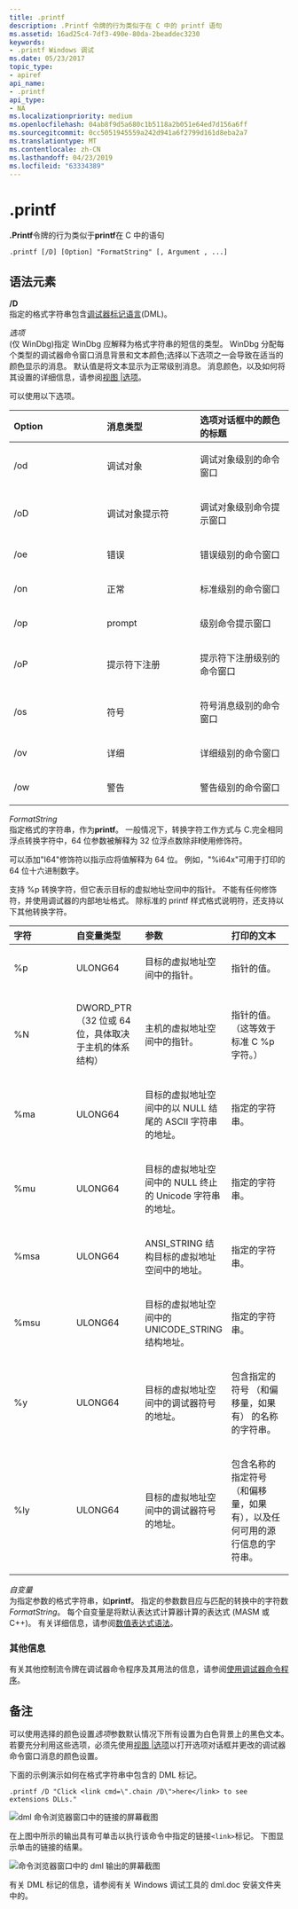 ```yaml
---
title: .printf
description: .Printf 令牌的行为类似于在 C 中的 printf 语句
ms.assetid: 16ad25c4-7df3-490e-80da-2beaddec3230
keywords:
- .printf Windows 调试
ms.date: 05/23/2017
topic_type:
- apiref
api_name:
- .printf
api_type:
- NA
ms.localizationpriority: medium
ms.openlocfilehash: 04ab8f9d5a680c1b5118a2b051e64ed7d156a6ff
ms.sourcegitcommit: 0cc5051945559a242d941a6f2799d161d8eba2a7
ms.translationtype: MT
ms.contentlocale: zh-CN
ms.lasthandoff: 04/23/2019
ms.locfileid: "63334389"
---
```

# <a name="printf"></a>.printf


**.Printf**令牌的行为类似于**printf**在 C 中的语句

```dbgcmd
.printf [/D] [Option] "FormatString" [, Argument , ...] 
```

## <a name="span-idsyntaxelementsspanspan-idsyntaxelementsspanspan-idsyntaxelementsspansyntax-elements"></a><span id="Syntax_Elements"></span><span id="syntax_elements"></span><span id="SYNTAX_ELEMENTS"></span>语法元素


<span id="_D"></span><span id="_d"></span>**/D**  
指定的格式字符串包含[调试器标记语言](debugger-markup-language-commands.md)(DML)。

<span id="_______Option______"></span><span id="_______option______"></span><span id="_______OPTION______"></span> *选项*   
(仅 WinDbg)指定 WinDbg 应解释为格式字符串的短信的类型。 WinDbg 分配每个类型的调试器命令窗口消息背景和文本颜色;选择以下选项之一会导致在适当的颜色显示的消息。 默认值是将文本显示为正常级别消息。 消息颜色，以及如何将其设置的详细信息，请参阅[视图 |选项](view---options.md)。

可以使用以下选项。

<table>
<colgroup>
<col width="33%" />
<col width="33%" />
<col width="33%" />
</colgroup>
<thead>
<tr class="header">
<th align="left">Option</th>
<th align="left">消息类型</th>
<th align="left">选项对话框中的颜色的标题</th>
</tr>
</thead>
<tbody>
<tr class="odd">
<td align="left"><p>/od</p></td>
<td align="left"><p>调试对象</p></td>
<td align="left"><p>调试对象级别的命令窗口</p></td>
</tr>
<tr class="even">
<td align="left"><p>/oD</p></td>
<td align="left"><p>调试对象提示符</p></td>
<td align="left"><p>调试对象级别命令提示窗口</p></td>
</tr>
<tr class="odd">
<td align="left"><p>/oe</p></td>
<td align="left"><p>错误</p></td>
<td align="left"><p>错误级别的命令窗口</p></td>
</tr>
<tr class="even">
<td align="left"><p>/on</p></td>
<td align="left"><p>正常</p></td>
<td align="left"><p>标准级别的命令窗口</p></td>
</tr>
<tr class="odd">
<td align="left"><p>/op</p></td>
<td align="left"><p>prompt</p></td>
<td align="left"><p>级别命令提示窗口</p></td>
</tr>
<tr class="even">
<td align="left"><p>/oP</p></td>
<td align="left"><p>提示符下注册</p></td>
<td align="left"><p>提示符下注册级别的命令窗口</p></td>
</tr>
<tr class="odd">
<td align="left"><p>/os</p></td>
<td align="left"><p>符号</p></td>
<td align="left"><p>符号消息级别的命令窗口</p></td>
</tr>
<tr class="even">
<td align="left"><p>/ov</p></td>
<td align="left"><p>详细</p></td>
<td align="left"><p>详细级别的命令窗口</p></td>
</tr>
<tr class="odd">
<td align="left"><p>/ow</p></td>
<td align="left"><p>警告</p></td>
<td align="left"><p>警告级别的命令窗口</p></td>
</tr>
</tbody>
</table>

 

<span id="_______FormatString______"></span><span id="_______formatstring______"></span><span id="_______FORMATSTRING______"></span> *FormatString*   
指定格式的字符串，作为**printf**。 一般情况下，转换字符工作方式与 C.完全相同浮点转换字符中，64 位参数被解释为 32 位浮点数除非**l**使用修饰符。

可以添加"I64"修饰符以指示应将值解释为 64 位。 例如，"%i64x"可用于打印的 64 位十六进制数字。

支持 %p 转换字符，但它表示目标的虚拟地址空间中的指针。 不能有任何修饰符，并使用调试器的内部地址格式。 除标准的 printf 样式格式说明符，还支持以下其他转换字符。

<table>
<colgroup>
<col width="25%" />
<col width="25%" />
<col width="25%" />
<col width="25%" />
</colgroup>
<thead>
<tr class="header">
<th align="left">字符</th>
<th align="left">自变量类型</th>
<th align="left">参数</th>
<th align="left">打印的文本</th>
</tr>
</thead>
<tbody>
<tr class="odd">
<td align="left"><p>%p</p></td>
<td align="left"><p>ULONG64</p></td>
<td align="left"><p>目标的虚拟地址空间中的指针。</p></td>
<td align="left"><p>指针的值。</p></td>
</tr>
<tr class="even">
<td align="left"><p>%N</p></td>
<td align="left"><p>DWORD_PTR （32 位或 64 位，具体取决于主机的体系结构）</p></td>
<td align="left"><p>主机的虚拟地址空间中的指针。</p></td>
<td align="left"><p>指针的值。 （这等效于标准 C %p 字符。）</p></td>
</tr>
<tr class="odd">
<td align="left"><p>%ma</p></td>
<td align="left"><p>ULONG64</p></td>
<td align="left"><p>目标的虚拟地址空间中的以 NULL 结尾的 ASCII 字符串的地址。</p></td>
<td align="left"><p>指定的字符串。</p></td>
</tr>
<tr class="even">
<td align="left"><p>%mu</p></td>
<td align="left"><p>ULONG64</p></td>
<td align="left"><p>目标的虚拟地址空间中的 NULL 终止的 Unicode 字符串的地址。</p></td>
<td align="left"><p>指定的字符串。</p></td>
</tr>
<tr class="odd">
<td align="left"><p>%msa</p></td>
<td align="left"><p>ULONG64</p></td>
<td align="left"><p>ANSI_STRING 结构目标的虚拟地址空间中的地址。</p></td>
<td align="left"><p>指定的字符串。</p></td>
</tr>
<tr class="even">
<td align="left"><p>%msu</p></td>
<td align="left"><p>ULONG64</p></td>
<td align="left"><p>目标的虚拟地址空间中的 UNICODE_STRING 结构地址。</p></td>
<td align="left"><p>指定的字符串。</p></td>
</tr>
<tr class="even">
<td align="left"><p>%y</p></td>
<td align="left"><p>ULONG64</p></td>
<td align="left"><p>目标的虚拟地址空间中的调试器符号的地址。</p></td>
<td align="left"><p>包含指定的符号 （和偏移量，如果有） 的名称的字符串。</p></td>
</tr>
<tr class="odd">
<td align="left"><p>%ly</p></td>
<td align="left"><p>ULONG64</p></td>
<td align="left"><p>目标的虚拟地址空间中的调试器符号的地址。</p></td>
<td align="left"><p>包含名称的指定符号 （和偏移量，如果有），以及任何可用的源行信息的字符串。</p></td>
</tr>
</tbody>
</table>

 

<span id="_______Arguments______"></span><span id="_______arguments______"></span><span id="_______ARGUMENTS______"></span> *自变量*   
为指定参数的格式字符串，如**printf**。 指定的参数数目应与匹配的转换中的字符数*FormatString*。 每个自变量是将默认表达式计算器计算的表达式 (MASM 或C++)。 有关详细信息，请参阅[数值表达式语法](numerical-expression-syntax.md)。

### <a name="span-idadditionalinformationspanspan-idadditionalinformationspanspan-idadditionalinformationspanadditional-information"></a><span id="Additional_Information"></span><span id="additional_information"></span><span id="ADDITIONAL_INFORMATION"></span>其他信息

有关其他控制流令牌在调试器命令程序及其用法的信息，请参阅[使用调试器命令程序](using-debugger-command-programs.md)。

<a name="remarks"></a>备注
-------

可以使用选择的颜色设置*选项*参数默认情况下所有设置为白色背景上的黑色文本。 若要充分利用这些选项，必须先使用[视图 |选项](view---options.md)以打开选项对话框并更改的调试器命令窗口消息的颜色设置。

下面的示例演示如何在格式字符串中包含的 DML 标记。

```dbgcmd
.printf /D "Click <link cmd=\".chain /D\">here</link> to see extensions DLLs."
```

![dml 命令浏览器窗口中的链接的屏幕截图](images/printf01.png)

在上图中所示的输出具有可单击以执行该命令中指定的链接`<link>`标记。 下图显示单击的链接的结果。

![命令浏览器窗口中的 dml 输出的屏幕截图](images/printf02.png)

有关 DML 标记的信息，请参阅有关 Windows 调试工具的 dml.doc 安装文件夹中的。

 

 





